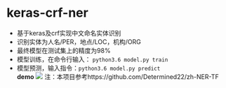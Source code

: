 # keras-crf-ner
- 基于keras及crf实现中文命名实体识别
- 识别实体为人名/PER，地点/LOC，机构/ORG
- 最终模型在测试集上的精度为98%
- 模型训练，在命令行输入： `python3.6 model.py train`
- 模型预测，输入指令：`python3.6 model.py predict`  
**demo**
![](https://github.com/Super-Louis/keras-crf-ner/raw/master/img/demo.png)
注：本项目参考https://github.com/Determined22/zh-NER-TF

